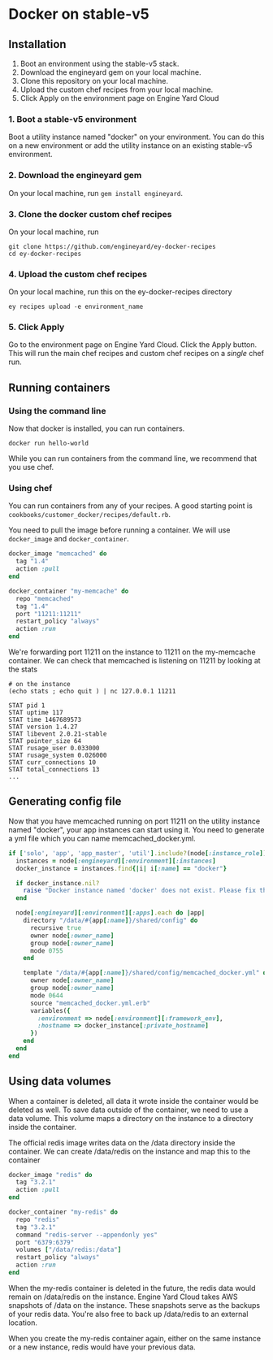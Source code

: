 # Docker on stable-v5 

## Installation

1. Boot an environment using the stable-v5 stack.
2. Download the engineyard gem on your local machine.
3. Clone this repository on your local machine.
4. Upload the custom chef recipes from your local machine.
5. Click Apply on the environment page on Engine Yard Cloud

### 1. Boot a stable-v5 environment

Boot a utility instance named "docker" on your environment. You can do this on a new environment or add the utility instance on an existing stable-v5 environment.

### 2. Download the engineyard gem

On your local machine, run `gem install engineyard`.

### 3. Clone the docker custom chef recipes

On your local machine, run 

```
git clone https://github.com/engineyard/ey-docker-recipes
cd ey-docker-recipes
```

### 4. Upload the custom chef recipes

On your local machine, run this on the ey-docker-recipes directory

```
ey recipes upload -e environment_name
```

### 5. Click Apply

Go to the environment page on Engine Yard Cloud. Click the Apply button. This will run the main chef recipes and custom chef recipes on a *single* chef run.

## Running containers

### Using the command line

Now that docker is installed, you can run containers.

```
docker run hello-world
```

While you can run containers from the command line, we recommend that you use chef.

### Using chef

You can run containers from any of your recipes. A good starting point is `cookbooks/customer_docker/recipes/default.rb`.

You need to pull the image before running a container. We will use `docker_image` and `docker_container`.

```ruby
docker_image "memcached" do
  tag "1.4"
  action :pull
end

docker_container "my-memcache" do
  repo "memcached"
  tag "1.4"
  port "11211:11211"
  restart_policy "always"
  action :run
end
```

We're forwarding port 11211 on the instance to 11211 on the my-memcache container. We can check that memcached is listening on 11211 by looking at the stats

```
# on the instance
(echo stats ; echo quit ) | nc 127.0.0.1 11211

STAT pid 1
STAT uptime 117
STAT time 1467689573
STAT version 1.4.27
STAT libevent 2.0.21-stable
STAT pointer_size 64
STAT rusage_user 0.033000
STAT rusage_system 0.026000
STAT curr_connections 10
STAT total_connections 13
...
```

## Generating config file

Now that you have memcached running on port 11211 on the utility instance named "docker", your app instances can start using it. You need to generate a yml file which you can name memcached_docker.yml.

```ruby
if ['solo', 'app', 'app_master', 'util'].include?(node[:instance_role])
  instances = node[:engineyard][:environment][:instances]
  docker_instance = instances.find{|i| i[:name] == "docker"}

  if docker_instance.nil?
    raise "Docker instance named 'docker' does not exist. Please fix the docker recipe."
  end

  node[:engineyard][:environment][:apps].each do |app|
    directory "/data/#{app[:name]}/shared/config" do
      recursive true
      owner node[:owner_name]
      group node[:owner_name]
      mode 0755
    end

    template "/data/#{app[:name]}/shared/config/memcached_docker.yml" do
      owner node[:owner_name]
      group node[:owner_name]
      mode 0644
      source "memcached_docker.yml.erb"
      variables({
        :environment => node[:environment][:framework_env],
        :hostname => docker_instance[:private_hostname]
      })
    end
  end
end
```

## Using data volumes

When a container is deleted, all data it wrote inside the container would be deleted as well. To save data outside of the container, we need to use a data volume. This volume maps a directory on the instance to a directory inside the container.

The official redis image writes data on the /data directory inside the container. We can create /data/redis on the instance and map this to the container

```ruby
docker_image "redis" do
  tag "3.2.1"
  action :pull
end

docker_container "my-redis" do
  repo "redis"
  tag "3.2.1"
  command "redis-server --appendonly yes"
  port "6379:6379"
  volumes ["/data/redis:/data"]
  restart_policy "always"
  action :run
end
```

When the my-redis container is deleted in the future, the redis data would remain on /data/redis on the instance. Engine Yard Cloud takes AWS snapshots of /data on the instance. These snapshots serve as the backups of your redis data. You're also free to back up /data/redis to an external location.

When you create the my-redis container again, either on the same instance or a new instance, redis would have your previous data.
